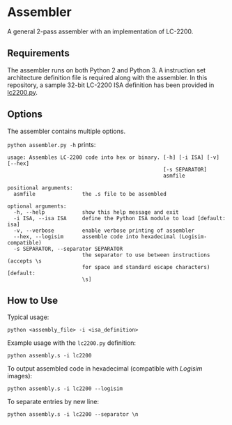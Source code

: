 # Assembler
A general 2-pass assembler with an implementation of LC-2200.

## Requirements
The assembler runs on both Python 2 and Python 3.  A instruction set architecture definition file is required along with the assembler.  In this repository, a sample 32-bit LC-2200 ISA definition has been provided in [lc2200.py](lc2200.py).

## Options
The assembler contains multiple options.

`python assembler.py -h` prints:
```
usage: Assembles LC-2200 code into hex or binary. [-h] [-i ISA] [-v] [--hex]
                                                  [-s SEPARATOR]
                                                  asmfile

positional arguments:
  asmfile               the .s file to be assembled

optional arguments:
  -h, --help            show this help message and exit
  -i ISA, --isa ISA     define the Python ISA module to load [default: isa]
  -v, --verbose         enable verbose printing of assembler
  --hex, --logisim      assemble code into hexadecimal (Logisim-compatible)
  -s SEPARATOR, --separator SEPARATOR
                        the separator to use between instructions (accepts \s
                        for space and standard escape characters) [default:
                        \s]
```

## How to Use
Typical usage:
```
python <assembly_file> -i <isa_definition>
```

Example usage with the `lc2200.py` definition:
```
python assembly.s -i lc2200
```

To output assembled code in hexadecimal (compatible with *Logisim* images):
```
python assembly.s -i lc2200 --logisim
```

To separate entries by new line:
```
python assembly.s -i lc2200 --separator \n
```